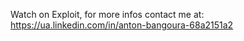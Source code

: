 Watch on Exploit, for more infos contact me at: https://ua.linkedin.com/in/anton-bangoura-68a2151a2
